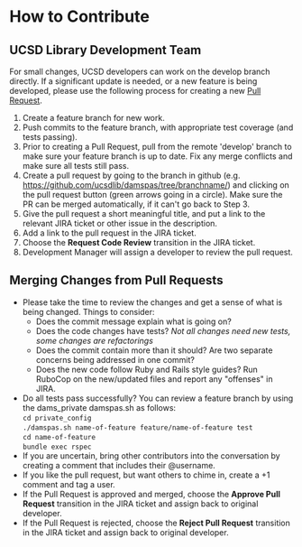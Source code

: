 # How to Contribute

## UCSD Library Development Team
For small changes, UCSD developers can work on the develop branch directly. If a significant update is needed, or a new feature is being developed, please use the following process for creating a new [Pull Request](https://help.github.com/articles/using-pull-requests "Pull Request").

1. Create a feature branch for new work.
2. Push commits to the feature branch, with appropriate test coverage (and tests passing).
3. Prior to creating a Pull Request, pull from the remote 'develop' branch to make sure your feature branch is up to date. Fix any merge conflicts and make sure all tests still pass.
4. Create a pull request by going to the branch in github (e.g. https://github.com/ucsdlib/damspas/tree/branchname/) and clicking on the pull request button (green arrows going in a circle). Make sure the PR can be merged automatically, if it can't go back to Step 3.
5. Give the pull request a short meaningful title, and put a link to the relevant JIRA ticket or other issue in the description.
6. Add a link to the pull request in the JIRA ticket.
7. Choose the __Request Code Review__ transition in the JIRA ticket.
8. Development Manager will assign a developer to review the pull request.

## Merging Changes from Pull Requests

* Please take the time to review the changes and get a sense of what is being changed. Things to consider:
  * Does the commit message explain what is going on?
  * Does the code changes have tests? _Not all changes need new tests, some changes are refactorings_
  * Does the commit contain more than it should? Are two separate concerns being addressed in one commit?
  * Does the new code follow Ruby and Rails style guides? Run RuboCop on the new/updated files and report any "offenses" in JIRA.
* Do all tests pass successfully? You can review a feature branch by using the dams_private damspas.sh as follows:  
` cd private_config `  
` ./damspas.sh name-of-feature feature/name-of-feature test `  
` cd name-of-feature `  
` bundle exec rspec `  
* If you are uncertain, bring other contributors into the conversation by creating a comment that includes their @username.
* If you like the pull request, but want others to chime in, create a +1 comment and tag a user.
* If the Pull Request is approved and merged, choose the __Approve Pull Request__ transition in the JIRA ticket and assign back to original developer.
* If the Pull Request is rejected, choose the __Reject Pull Request__ transition in the JIRA ticket and assign back to original developer.
